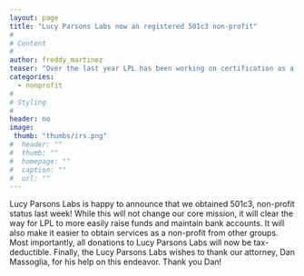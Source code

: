 ```yaml
---
layout: page
title: "Lucy Parsons Labs now an registered 501c3 non-profit"
#
# Content
#
author: freddy_martinez
teaser: "Over the last year LPL has been working on certification as a 501c3 and has finally been approved."
categories:
  - nonprofit
#
# Styling
#
header: no
image:
 thumb: "thumbs/irs.png"
#  header: ""
#  thumb: ""
#  homepage: ""
#  caption: ""
#  url: ""
---
```


Lucy Parsons Labs is happy to announce that we obtained 501c3, non-profit status last week! While this will not change our core mission, it will clear the way for LPL to more easily raise funds and maintain bank accounts. It will also make it easier to obtain services as a non-profit from other groups. Most importantly, all donations to Lucy Parsons Labs will now be tax-deductible. Finally, the Lucy Parsons Labs wishes to thank our attorney, Dan Massoglia, for his help on this endeavor. Thank you Dan!
